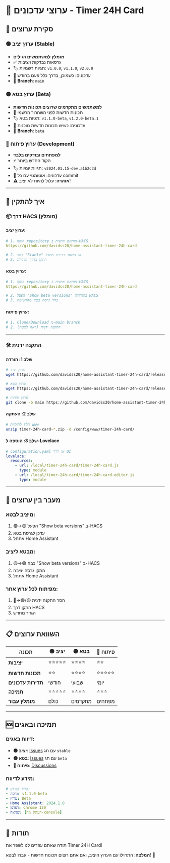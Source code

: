 # 📡 ערוצי עדכונים - Timer 24H Card

## 🎯 סקירת ערוצים

### 🟢 **ערוץ יציב (Stable)**
- **מומלץ למשתמשים רגילים**
- ✅ גרסאות נבדקות ויציבות
- 🏷️ תגיות רשמיות: `v1.0.0`, `v1.1.0`, `v2.0.0`
- 📅 עדכונים: כשמוכן, בדרך כלל פעם בחודש
- 🔗 **Branch**: `main`

### 🟡 **ערוץ בטא (Beta)**  
- **למשתמשים מתקדמים שרוצים תכונות חדשות**
- 🧪 תכונות חדשות לפני השחרור הרשמי
- 🏷️ תגיות בטא: `v1.1.0-beta`, `v1.2.0-beta.1`
- 📅 עדכונים: כשיש תכונות חדשות מוכנות
- 🔗 **Branch**: `beta`

### 🔴 **ערוץ פיתוח (Development)**
- **למפתחים ובודקים בלבד**
- ⚡ הקוד החדש ביותר
- 🏷️ תגיות יומיות: `v2024.01.15-dev.a1b2c3d`
- 📅 עדכונים: אוטומטי עם כל commit
- ⚠️ **אזהרה**: עלול להיות לא יציב!

---

## 🚀 איך להתקין

### 📦 דרך HACS (מומלץ)

#### ערוץ יציב:
```yaml
# 1. הוסף repository מותאם אישית ב-HACS
https://github.com/davidss20/home-assistant-timer-24h-card

# 2. בחר "Stable" או השאר ברירת מחדל
# 3. התקן בדרך הרגילה
```

#### ערוץ בטא:
```yaml
# 1. הוסף repository מותאם אישית ב-HACS
https://github.com/davidss20/home-assistant-timer-24h-card

# 2. הפעל "Show beta versions" בהגדרות HACS
# 3. בחר גרסת בטא מהרשימה
```

#### ערוץ פיתוח:
```yaml
# 1. Clone/Download מ-main branch
# 2. התקנה ידנית (ראה למטה)
```

---

### 🛠️ התקנה ידנית

#### שלב 1: הורדה
```bash
# ערוץ יציב
wget https://github.com/davidss20/home-assistant-timer-24h-card/releases/latest/download/timer-24h-card-latest.zip

# ערוץ בטא
wget https://github.com/davidss20/home-assistant-timer-24h-card/releases/download/v1.1.0-beta/timer-24h-card-v1.1.0-beta.zip

# ערוץ פיתוח
git clone -b main https://github.com/davidss20/home-assistant-timer-24h-card.git
```

#### שלב 2: העתקה
```bash
# חלץ לתיקיית www
unzip timer-24h-card-*.zip -d /config/www/timer-24h-card/
```

#### שלב 3: הוספה ל-Lovelace
```yaml
# configuration.yaml או דרך UI
lovelace:
  resources:
    - url: /local/timer-24h-card/timer-24h-card.js
      type: module
    - url: /local/timer-24h-card/timer-24h-card-editor.js  
      type: module
```

---

## 🔄 מעבר בין ערוצים

### מיציב לבטא:
1. 🟢→🟡 הפעל "Show beta versions" ב-HACS
2. עדכן לגרסת בטא
3. אתחל Home Assistant

### מבטא ליציב:
1. 🟡→🟢 כבה "Show beta versions" ב-HACS  
2. התקן גרסה יציבה
3. אתחל Home Assistant

### מפיתוח לכל ערוץ אחר:
1. 🔴→🟢/🟡 הסר התקנה ידנית
2. התקן דרך HACS
3. הגדר מחדש

---

## 📋 השוואת ערוצים

| תכונה | 🟢 יציב | 🟡 בטא | 🔴 פיתוח |
|--------|---------|--------|----------|
| **יציבות** | ⭐⭐⭐⭐⭐ | ⭐⭐⭐⭐ | ⭐⭐ |
| **תכונות חדשות** | ⭐⭐ | ⭐⭐⭐⭐ | ⭐⭐⭐⭐⭐ |
| **תדירות עדכונים** | חודשי | שבועי | יומי |
| **תמיכה** | ⭐⭐⭐⭐⭐ | ⭐⭐⭐⭐ | ⭐⭐⭐ |
| **מומלץ עבור** | כולם | מתקדמים | מפתחים |

---

## 🆘 תמיכה ובאגים

### דיווח באגים:
- **🟢 יציב**: [Issues](https://github.com/davidss20/home-assistant-timer-24h-card/issues) עם תג `stable`
- **🟡 בטא**: [Issues](https://github.com/davidss20/home-assistant-timer-24h-card/issues) עם תג `beta`  
- **🔴 פיתוח**: [Discussions](https://github.com/davidss20/home-assistant-timer-24h-card/discussions)

### מידע לדיווח:
```yaml
# כלול במידע:
- גרסה: v1.1.0-beta
- ערוץ: Beta
- Home Assistant: 2024.1.0
- דפדפן: Chrome 120
- שגיאה: [העתק מה-console]
```

---

## 🎉 תודות

תודה שאתם עוזרים לנו לשפר את Timer 24H Card! 

**המלצה**: התחילו עם הערוץ היציב, ואם אתם רוצים תכונות חדשות - עברו לבטא! 🚀

